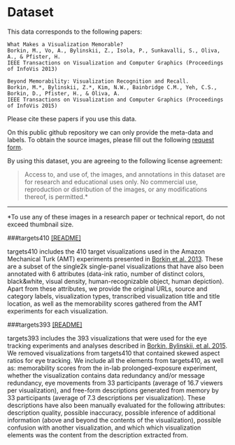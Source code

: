 # Dataset

This data corresponds to the following papers: 

```
What Makes a Visualization Memorable?
Borkin, M., Vo, A., Bylinskii, Z., Isola, P., Sunkavalli, S., Oliva, A., & Pfister, H.
IEEE Transactions on Visualization and Computer Graphics (Proceedings of InfoVis 2013)
```

```
Beyond Memorability: Visualization Recognition and Recall.
Borkin, M.*, Bylinskii, Z.*, Kim, N.W., Bainbridge C.M., Yeh, C.S., Borkin, D., Pfister, H., & Oliva, A.
IEEE Transactions on Visualization and Computer Graphics (Proceedings of InfoVis 2015)
```

Please cite these papers if you use this data.

On this public github repository we can only provide the meta-data and labels.
To obtain the source images, please fill out the following [request form](http://massvis.mit.edu/#data).

By using this dataset, you are agreeing to the following license agreement:
> Access to, and use of, the images, and annotations in this dataset are for research and educational uses only. No commercial use, reproduction or distribution of the images, or any modifications thereof, is permitted.* 

---

*To use any of these images in a research paper or technical report, do not exceed thumbnail size.

###targets410 [[README]](https://github.com/massvis/dataset/blob/master/matlab_files/README_targets410.md)

targets410 includes the 410 target visualizations used in the Amazon Mechanical Turk (AMT) experiments presented in [Borkin et al. 2013](http://vcg.seas.harvard.edu/files/pfister/files/infovis_borkin-128-camera_ready_0.pdf). These are a subset of the single2k single-panel visualizations that have also been annotated with 6 attributes (data-ink ratio, number of distinct colors, black&white, visual density, human-recognizable object, human depiction). Apart from these attributes, we provide the original URLs, source and category labels, visualization types, transcribed visualization title and title location, as well as the memorability scores gathered from the AMT experiments for each visualization. 

###targets393 [[README]](https://github.com/massvis/dataset/blob/master/matlab_files/README_targets393.md)

targets393 includes the 393 visualizations that were used for the eye tracking experiments and analyses described in [Borkin, Bylinskii, et al. 2015](http://vcg.seas.harvard.edu/files/pfister/files/infovis_submission251-camera.pdf). We removed visualizations from targets410 that contained skewed aspect ratios for eye tracking. We include all the elements from targets410, as well as: memorability scores from the in-lab prolonged-exposure experiment, whether the visualization contains data redundancy and/or message redundancy, eye movements from 33 participants (average of 16.7 viewers per visualization), and free-form descriptions generated from memory by 33 participants (average of 7.3 descriptions per visualization). These descriptions have also been manually evaluated for the following attributes: description quality, possible inaccuracy, possible inference of additional information (above and beyond the contents of the visualization), possible confusion with another visualization, and which which visualization elements was the content from the description extracted from.


